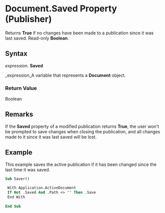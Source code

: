 
# Document.Saved Property (Publisher)

Returns  **True** if no changes have been made to a publication since it was last saved. Read-only **Boolean**.


## Syntax

 _expression_. **Saved**

 _expression_A variable that represents a  **Document** object.


### Return Value

Boolean


## Remarks

If the  **Saved** property of a modified publication returns **True**, the user won't be prompted to save changes when closing the publication, and all changes made to it since it was last saved will be lost.


## Example

This example saves the active publication if it has been changed since the last time it was saved.


```vb
Sub Saver() 
 
 With Application.ActiveDocument 
 If Not .Saved And .Path <> "" Then .Save 
 End With 
 
End Sub
```

